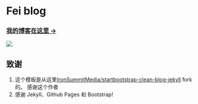 

# Fei blog

### [我的博客在这里 &rarr;](http://www.ipages.top)
![](http://www.ipages.top/img/blog-desktop.jpg)

## 致谢

1. 这个模板是从这里[IronSummitMedia/startbootstrap-clean-blog-jekyll](https://github.com/Huxpro/huxpro.github.io)  fork 的。 感谢这个作者
2. 感谢 Jekyll、Github Pages 和 Bootstrap!



